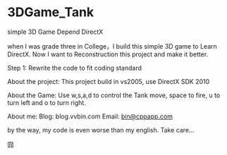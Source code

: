 3DGame_Tank
===========

simple 3D Game Depend DirectX

when I was grade three in College，I build this simple 3D game to Learn DirectX.
Now I want to Reconstruction this project and make it better.

Step 1: Rewrite the code to fit coding standard


About the project:
This project build in vs2005, use DirectX SDK 2010

About the Game:
Use w,s,a,d to control the Tank move, space to fire, u to turn left and o to turn right.

About me:
Blog:   blog.vvbin.com
Email:  bin@cppapp.com

by the way, my code is even worse than my english. Take care...


囧
